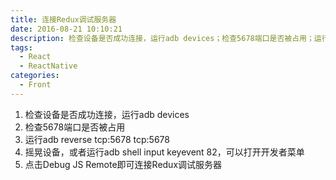 ```yaml
---
title: 连接Redux调试服务器
date: 2016-08-21 10:10:21
description: 检查设备是否成功连接，运行adb devices；检查5678端口是否被占用；运行adb reverse tcp:5678 tcp:5678；摇晃设备，或者运行adb shell input keyevent 82，可以打开开发者菜单
tags:
  - React
  - ReactNative
categories:
  - Front
---
```


1. 检查设备是否成功连接，运行adb devices
2. 检查5678端口是否被占用
3. 运行adb reverse tcp:5678 tcp:5678
4. 摇晃设备，或者运行adb shell input keyevent 82，可以打开开发者菜单
5. 点击Debug JS Remote即可连接Redux调试服务器
